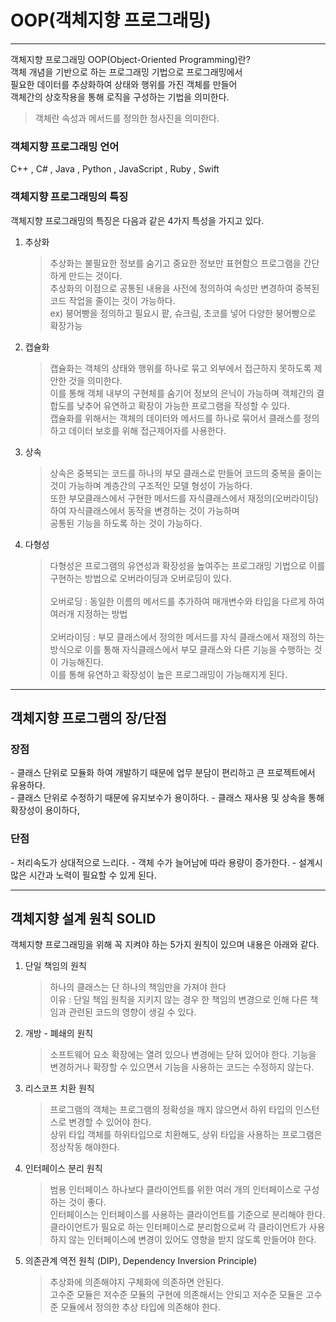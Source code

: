 <h1>OOP(객체지향 프로그래밍)</h1>

------
객체지향 프로그래밍 OOP(Object-Oriented Programming)란?
<br> 객체 개념을 기반으로 하는 프로그래밍 기법으로 프로그래밍에서 
<br> 필요한 데이터를 추상화하여 상태와 행위를 가진 객체를 만들어
<br> 객체간의 상호작용을 통해 로직을 구성하는 기법을 의미한다.
> 객체란 속성과 메서드를 정의한 청사진을 의미한다.

<h3> 객체지향 프로그래밍 언어 </h3>
C++ , C# , Java , Python , JavaScript , Ruby , Swift

<h3> 객체지향 프로그래밍의 특징 </h3>
객체지향 프로그래밍의 특징은 다음과 같은 4가지 특성을 가지고 있다.

1. 추상화
   > 추상화는 불필요한 정보를 숨기고 중요한 정보만 표현함으 프로그램을 간단하게 만드는 것이다. <br> 추상화의 이점으로 공통된 내용을 사전에 정의하여 속성만 변경하여 중복된 코드 작업을 줄이는 것이 가능하다. <br> ex) 붕어빵을 정의하고 필요시 팥, 슈크림, 초코를 넣어 다양한 붕어빵으로 확장가능

2. 캡슐화
   > 캡슐화는 객체의 상태와 행위를 하나로 묶고 외부에서 접근하지 못하도록 제안한 것을 의미한다.
   > <br> 이를 통해 객체 내부의 구현체를 숨기어 정보의 은닉이 가능하며 객체간의 결합도를 낮추어 유연하고 확장이 가능한 프로그램을 작성할 수 있다.
   > <br> 캡슐화를 위해서는 객체의 데이터와 메서드를 하나로 묶어서 클래스를 정의하고 데이터 보호를 위해 접근제어자를 사용한다.

3. 상속
    > 상속은 중복되는 코드를 하나의 부모 클래스로 만들어 코드의 중복을 줄이는 것이 가능하며 계층간의 구조적인 모델 형성이 가능하다.
   > <br> 또한 부모클래스에서 구현한 메서드를 자식클래스에서 재정의(오버라이딩)하여 자식클래스에서 동작을 변경하는 것이 가능하며
   > <br> 공통된 기능을 하도록 하는 것이 가능하다.
   
4. 다형성
    > 다형성은 프로그램의 유연성과 확장성을 높여주는 프로그래밍 기법으로 이를 구현하는 방법으로 오버라이딩과 오버로딩이 있다.
   > <br> <br> 오버로딩 : 동일한 이름의 메서드를 추가하여 매개변수와 타입을 다르게 하여 여러개 지정하는 방법
   > <br> <br> 오버라이딩 : 부모 클래스에서 정의한 메서드를 자식 클래스에서 재정의 하는 방식으로 이를 통해 자식클래스에서 부모 클래스와 다른 기능을 수행하는 것이 가능해진다.
   > <br> 이를 통해 유연하고 확장성이 높은 프로그래밍이 가능해지게 된다.

----

<h2> 객체지향 프로그램의 장/단점</h2>

<h3> 장점 </h3>
- 클래스 단위로 모듈화 하여 개발하기 때문에 업무 분담이 편리하고 큰 프로젝트에서 유용하다. <br>
- 클래스 단위로 수정하기 때문에 유지보수가 용이하다.
- 클래스 재사용 및 상속을 통해 확장성이 용이하다,

<h3> 단점 </h3>
- 처리속도가 상대적으로 느리다.
- 객체 수가 늘어남에 따라 용량이 증가한다.
- 설계시 많은 시간과 노력이 필요할 수 있게 된다.

-----

<h2> 객체지향 설계 원칙 SOLID</h2>
객체지향 프로그래밍을 위해 꼭 지켜야 하는 5가지 원칙이 있으며 내용은 아래와 같다.

1. 단일 책임의 원칙 
   > 하나의 클래스는 단 하나의 책임만을 가져야 한다 <br> 이유 : 단일 책임 원칙을 지키지 않는 경우 한 책임의 변경으로 인해 다른 책임과 관련된 코드의 영향이 생길 수 있다.
2. 개방 - 폐쇄의 원칙
   > 소프트웨어 요소 확장에는 열려 있으나 변경에는 닫혀 있어야 한다.
   > 기능을 변경하거나 확장할 수 있으면서 기능을 사용하는 코드는 수정하지 않는다.
3. 리스코프 치환 원칙
    >    프로그램의 객체는 프로그램의 정확성을 깨지 않으면서 하위 타입의 인스턴스로 변경할 수 있어야 한다.<br> 상위 타입 객체를 하위타입으로 치환해도, 상위 타입을 사용하는 프로그램은 정상작동 해야한다.
4. 인터페이스 분리 원칙
    > 범용 인터페이스 하나보다 클라이언트를 위한 여러 개의 인터페이스로 구성하는 것이 좋다. <br>
   인터페이스는 인터페이스를 사용하는 클라이언트를 기준으로 분리해야 한다. <br>
   클라이언트가 필요로 하는 인터페이스로 분리함으로써 각 클라이언트가 사용하지 않는 인터페이스에 변경이 있어도 영향을 받지 않도록 만들어야 한다.
5. 의존관계 역전 원칙 (DIP), Dependency Inversion Principle)
    > 추상화에 의존해야지 구체화에 의존하면 안된다. <br>
   고수준 모듈은 저수준 모듈의 구현에 의존해서는 안되고 저수준 모듈은 고수준 모듈에서 정의한 추상 타입에 의존해야 한다.
